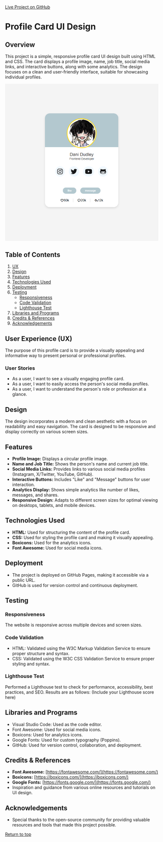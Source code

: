 [Live Project on GitHub](https://dani1157.github.io/profile-card/)

# Profile Card UI Design

## Overview

This project is a simple, responsive profile card UI design built using HTML and CSS. The card displays a profile image, name, job title, social media links, and interactive buttons, along with some analytics. The design focuses on a clean and user-friendly interface, suitable for showcasing individual profiles.

![Profile Card](assets/images/website.png)

## Table of Contents

1.  [UX](#user-experience-ux)
2.  [Design](#design)
3.  [Features](#features)
4.  [Technologies Used](#technologies-used)
5.  [Deployment](#deployment)
6.  [Testing](#testing)
    -   [Responsiveness](#responsiveness)
    -   [Code Validation](#code-validation)
    -   [Lighthouse Test](#lighthouse-test)
7.  [Libraries and Programs](#libraries-and-programs)
8.  [Credits & References](#credits--references)
9.  [Acknowledgements](#acknowledgements)

## User Experience (UX)

The purpose of this profile card is to provide a visually appealing and informative way to present personal or professional profiles.

### User Stories

*   As a user, I want to see a visually engaging profile card.
*   As a user, I want to easily access the person's social media profiles.
*   As a user, I want to understand the person's role or profession at a glance.

## Design

The design incorporates a modern and clean aesthetic with a focus on readability and easy navigation. The card is designed to be responsive and display correctly on various screen sizes.

## Features

*   **Profile Image:** Displays a circular profile image.
*   **Name and Job Title:** Shows the person's name and current job title.
*   **Social Media Links:** Provides links to various social media profiles (Instagram, X/Twitter, YouTube, GitHub).
*   **Interactive Buttons:** Includes "Like" and "Message" buttons for user interaction.
*   **Analytics Display:** Shows simple analytics like number of likes, messages, and shares.
*   **Responsive Design:** Adapts to different screen sizes for optimal viewing on desktops, tablets, and mobile devices.

## Technologies Used

*   **HTML:** Used for structuring the content of the profile card.
*   **CSS:** Used for styling the profile card and making it visually appealing.
*   **Boxicons:** Used for the analytics icons.
*   **Font Awesome:** Used for social media icons.

## Deployment

*   The project is deployed on GitHub Pages, making it accessible via a public URL.
*   GitHub is used for version control and continuous deployment.

## Testing

### Responsiveness

The website is responsive across multiple devices and screen sizes.

### Code Validation

*   HTML: Validated using the W3C Markup Validation Service to ensure proper structure and syntax.
*   CSS: Validated using the W3C CSS Validation Service to ensure proper styling and syntax.

### Lighthouse Test

Performed a Lighthouse test to check for performance, accessibility, best practices, and SEO. Results are as follows: (Include your Lighthouse score here)

## Libraries and Programs

*   Visual Studio Code: Used as the code editor.
*   Font Awesome: Used for social media icons.
*   Boxicons: Used for analytics icons.
*   Google Fonts: Used for custom typography (Poppins).
*   GitHub: Used for version control, collaboration, and deployment.

## Credits & References

*   **Font Awesome:** [https://fontawesome.com/](https://fontawesome.com/)
*   **Boxicons:** [https://boxicons.com/](https://boxicons.com/)
*   **Google Fonts:** [https://fonts.google.com/](https://fonts.google.com/)
*   Inspiration and guidance from various online resources and tutorials on UI design.

## Acknowledgements

*   Special thanks to the open-source community for providing valuable resources and tools that made this project possible.

[Return to top](#Overview)